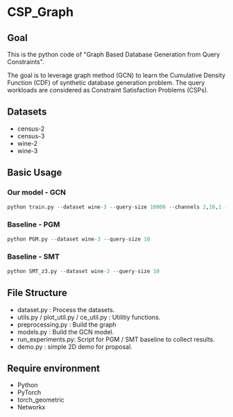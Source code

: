 # CSP_Graph

## Goal
This is the python code of "Graph Based Database Generation from Query Constraints".

The goal is to leverage graph method (GCN) to learn the Cumulative Density Function (CDF) of synthetic database generation problem. The query workloads are considered as Constraint Satisfaction Problems (CSPs).

## Datasets

- census-2
- census-3
- wine-2
- wine-3

## Basic Usage

### Our model - GCN
```python
python train.py --dataset wine-3 --query-size 10000 --channels 2,16,1 --num_layers 3 --epochs 3000 --bs 1000 --lr 1e-2 --opt adam --loss MSE
```

### Baseline - PGM
```python
python PGM.py --dataset wine-3 --query-size 10
```

### Baseline - SMT
```python
python SMT_z3.py --dataset wine-3 --query-size 10
```

## File Structure

- dataset.py : Process the datasets.
- utils.py / plot_util.py / ce_util.py : Utilitiy functions.
- preprocessing.py : Build the graph
- models.py : Build the GCN model.
- run_experiments.py: Script for PGM / SMT baseline to collect results.
- demo.py : simple 2D demo for proposal.


<!-- ## Fomulation

Consider a 2D version: For a bivariate distribution, represented by x, y, we have the following constraints:

### Constraints

- P( X <= 1) = 1/4
- P( Y <= 2) = 2/3
- P( X <= 2, Y <= 2) = 1/3
- ...

### Models

- 2D-Grid with each node present  P( X <= i, Y <= j)

- Directed graph with outedge to upper and right node (Monotonicity).

- Supervised learning, each node has a value represent its probability.

  ![2d_grid](./images/2d_grid.png)

### Output

- To the labeled (with color) node, the model output is similar to its ground truth.

![2d_demo_2](./images/2d_demo_2.png)

### Evaluate

- Give perfect prediction to further distribution constraints, like:
- P( X <= 1, Y <= 3) = ?
- P( X <= 4) = ? -->


## Require environment

- Python
- PyTorch
- torch_geometric
- Networkx


